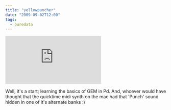 ```yaml
---
title: "yellowpuncher"
date: "2009-09-02T12:00"
tags: 
  - puredata
---
```


<iframe class="youtube-video" src="https://www.youtube.com/embed/jFvzKT-GeIc" title="YouTube video player" frameBorder="0" allow="accelerometer; autoplay; clipboard-write; encrypted-media; gyroscope; picture-in-picture; web-share" referrerpolicy="strict-origin-when-cross-origin" allowFullScreen></iframe>

Well, it's a start; learning the basics of GEM in Pd. And, whoever would have thought that the quicktime midi synth on the mac had that 'Punch' sound hidden in one of it's alternate banks :)

